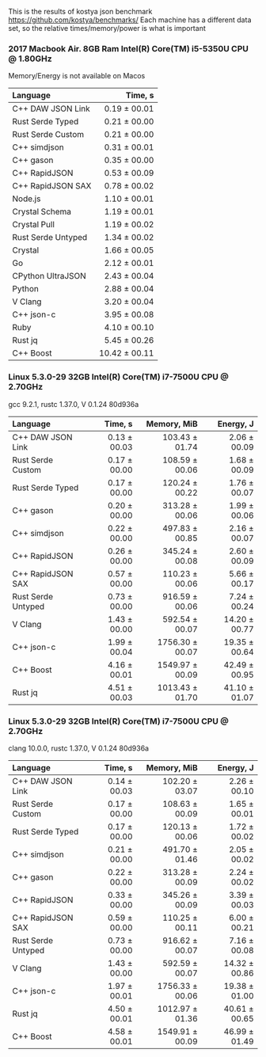 This is the results of kostya json benchmark
https://github.com/kostya/benchmarks/
Each machine has a different data set, so the relative times/memory/power is what is important

### 2017 Macbook Air. 8GB Ram Intel(R) Core(TM) i5-5350U CPU @ 1.80GHz
Memory/Energy is not available on Macos

|           Language |       Time, s |
| :----------------- | ------------: |
|  C++ DAW JSON Link |  0.19 ± 00.01 |
|   Rust Serde Typed |  0.21 ± 00.00 |
|  Rust Serde Custom |  0.21 ± 00.00 |
|       C++ simdjson |  0.31 ± 00.01 |
|          C++ gason |  0.35 ± 00.00 |
|      C++ RapidJSON |  0.53 ± 00.09 |
|  C++ RapidJSON SAX |  0.78 ± 00.02 |
|            Node.js |  1.10 ± 00.01 |
|     Crystal Schema |  1.19 ± 00.01 |
|       Crystal Pull |  1.19 ± 00.02 |
| Rust Serde Untyped |  1.34 ± 00.02 |
|            Crystal |  1.66 ± 00.05 |
|                 Go |  2.12 ± 00.01 |
|  CPython UltraJSON |  2.43 ± 00.04 |
|             Python |  2.88 ± 00.04 |
|            V Clang |  3.20 ± 00.04 |
|         C++ json-c |  3.95 ± 00.08 |
|               Ruby |  4.10 ± 00.10 |
|            Rust jq |  5.45 ± 00.26 |
|          C++ Boost | 10.42 ± 00.11 |

### Linux 5.3.0-29 32GB Intel(R) Core(TM) i7-7500U CPU @ 2.70GHz
gcc 9.2.1, rustc 1.37.0, V 0.1.24 80d936a

|           Language |      Time, s |     Memory, MiB |     Energy, J |
| :----------------- | -----------: | --------------: | ------------: |
|  C++ DAW JSON Link | 0.13 ± 00.03 |  103.43 ± 01.74 |  2.06 ± 00.09 |
|  Rust Serde Custom | 0.17 ± 00.00 |  108.59 ± 00.06 |  1.68 ± 00.09 |
|   Rust Serde Typed | 0.17 ± 00.00 |  120.24 ± 00.22 |  1.76 ± 00.07 |
|          C++ gason | 0.20 ± 00.00 |  313.28 ± 00.06 |  1.99 ± 00.06 |
|       C++ simdjson | 0.22 ± 00.00 |  497.83 ± 00.85 |  2.16 ± 00.07 |
|      C++ RapidJSON | 0.26 ± 00.00 |  345.24 ± 00.08 |  2.60 ± 00.09 |
|  C++ RapidJSON SAX | 0.57 ± 00.00 |  110.23 ± 00.06 |  5.66 ± 00.17 |
| Rust Serde Untyped | 0.73 ± 00.00 |  916.59 ± 00.06 |  7.24 ± 00.24 |
|            V Clang | 1.43 ± 00.00 |  592.54 ± 00.07 | 14.20 ± 00.77 |
|         C++ json-c | 1.99 ± 00.04 | 1756.30 ± 00.07 | 19.35 ± 00.64 |
|          C++ Boost | 4.16 ± 00.01 | 1549.97 ± 00.09 | 42.49 ± 00.95 |
|            Rust jq | 4.51 ± 00.03 | 1013.43 ± 01.70 | 41.10 ± 01.07 |

### Linux 5.3.0-29 32GB Intel(R) Core(TM) i7-7500U CPU @ 2.70GHz
clang 10.0.0, rustc 1.37.0, V 0.1.24 80d936a

|           Language |      Time, s |     Memory, MiB |     Energy, J |
| :----------------- | -----------: | --------------: | ------------: |
|  C++ DAW JSON Link | 0.14 ± 00.03 |  102.20 ± 03.07 |  2.26 ± 00.10 |
|  Rust Serde Custom | 0.17 ± 00.00 |  108.63 ± 00.09 |  1.65 ± 00.01 |
|   Rust Serde Typed | 0.17 ± 00.00 |  120.13 ± 00.06 |  1.72 ± 00.02 |
|       C++ simdjson | 0.21 ± 00.00 |  491.70 ± 01.46 |  2.05 ± 00.02 |
|          C++ gason | 0.22 ± 00.00 |  313.28 ± 00.09 |  2.24 ± 00.02 |
|      C++ RapidJSON | 0.33 ± 00.00 |  345.26 ± 00.09 |  3.39 ± 00.03 |
|  C++ RapidJSON SAX | 0.59 ± 00.00 |  110.25 ± 00.11 |  6.00 ± 00.21 |
| Rust Serde Untyped | 0.73 ± 00.00 |  916.62 ± 00.07 |  7.16 ± 00.08 |
|            V Clang | 1.43 ± 00.00 |  592.59 ± 00.07 | 14.32 ± 00.86 |
|         C++ json-c | 1.97 ± 00.01 | 1756.33 ± 00.06 | 19.38 ± 01.00 |
|            Rust jq | 4.50 ± 00.01 | 1012.97 ± 01.36 | 40.61 ± 00.65 |
|          C++ Boost | 4.58 ± 00.01 | 1549.91 ± 00.09 | 46.99 ± 01.49 |

